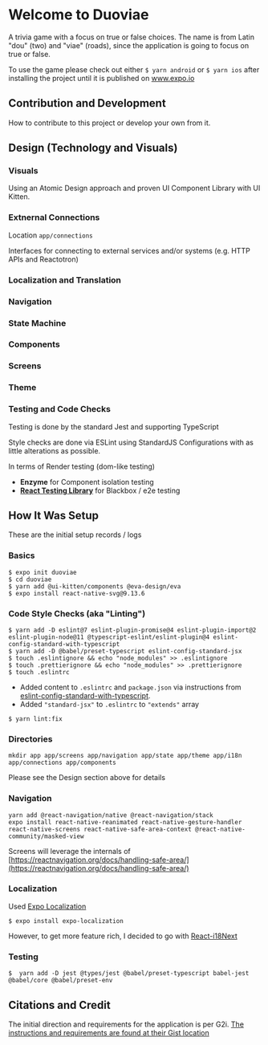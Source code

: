 # Welcome to Duoviae

A trivia game with a focus on true or false choices. The name is from Latin "dou" (two) and "viae" (roads), since the application is going to focus on true or false.

To use the game please check out either `$ yarn android` or `$ yarn ios` after installing the project until it is published on www.expo.io


## Contribution and Development
How to contribute to this project or develop your own from it.

## Design (Technology and Visuals)

### Visuals
Using an Atomic Design approach and proven UI Component Library with UI Kitten.

### Extnernal Connections

Location `app/connections`

Interfaces for connecting to external services and/or systems (e.g. HTTP APIs and Reactotron)

### Localization and Translation

### Navigation

### State Machine

### Components

### Screens

### Theme

### Testing and Code Checks
Testing is done by the standard Jest and supporting TypeScript

Style checks are done via ESLint using StandardJS Configurations with as little alterations as possible.

In terms of Render testing (dom-like testing)
- **Enzyme** for Component isolation testing
- **[React Testing Library](https://callstack.github.io/react-native-testing-library)** for Blackbox / e2e testing

## How It Was Setup

These are the initial setup records / logs

### Basics
```
$ expo init duoviae
$ cd duoviae
$ yarn add @ui-kitten/components @eva-design/eva
$ expo install react-native-svg@9.13.6
```

### Code Style Checks (aka "Linting")
```
$ yarn add -D eslint@7 eslint-plugin-promise@4 eslint-plugin-import@2 eslint-plugin-node@11 @typescript-eslint/eslint-plugin@4 eslint-config-standard-with-typescript
$ yarn add -D @babel/preset-typescript eslint-config-standard-jsx
$ touch .eslintignore && echo "node_modules" >> .eslintignore
$ touch .prettierignore && echo "node_modules" >> .prettierignore
$ touch .eslintrc
```

- Added content to `.eslintrc` and `package.json` via instructions from [eslint-config-standard-with-typescript](https://www.npmjs.com/package/eslint-config-standard-with-typescript).
- Added `"standard-jsx"` to `.eslintrc` to `"extends"` array

```
$ yarn lint:fix
```

### Directories
```
mkdir app app/screens app/navigation app/state app/theme app/i18n app/connections app/components
```

Please see the Design section above for details

### Navigation

```
yarn add @react-navigation/native @react-navigation/stack
expo install react-native-reanimated react-native-gesture-handler react-native-screens react-native-safe-area-context @react-native-community/masked-view
````

Screens will leverage the internals of [https://reactnavigation.org/docs/handling-safe-area/](https://reactnavigation.org/docs/handling-safe-area/)

### Localization

Used [Expo Localization](https://docs.expo.io/versions/latest/sdk/localization/)

```
$ expo install expo-localization
```

However, to get more feature rich, I decided to go with [React-i18Next](https://react.i18next.com/)

### Testing

```
$  yarn add -D jest @types/jest @babel/preset-typescript babel-jest @babel/core @babel/preset-env
```


## Citations and Credit
The initial direction and requirements for the application is per G2i. [The instructions and requirements are found at their Gist location](https://gist.github.com/severnsc/e09f4f8742b7dd91af9c422d6f210a57)
